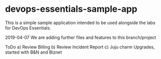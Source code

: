 # devops-essentials-sample-app

This is a simple sample application intended to be used alongside the labs for DevOps Essentials.

2019-04-07
We are adding further files and features to this branch/project

ToDo
a) Review Billing
b) Review Incident Report
c) Juju charm Upgrades, started with B&N and Biznet
